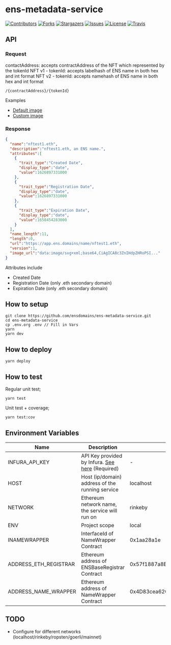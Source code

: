 # ens-metadata-service

[![Contributors][contributors-shield]][contributors-url]
[![Forks][forks-shield]][forks-url]
[![Stargazers][stars-shield]][stars-url]
[![Issues][issues-shield]][issues-url]
[![License][license-shield]][license-url]
[![Travis][travis-shield]][travis-url]

## API


### Request

contactAddress: accepts contractAddress of the NFT which represented by the tokenId
NFT v1 - tokenId: accepts labelhash of ENS name in both hex and int format
NFT v2 - tokenId: accepts namehash of ENS name in both hex and int format

```
/{contractAddress}/{tokenId}
```

Examples

- [Default image](https://testnets.opensea.io/assets/0x9029c1574f91696026358d4edB0De773d0E04aeD/0x2517c0dfe3a4eebac3456a409c53f824f86070c73d48794d8268ec5c007ee683)
- [Custom image](https://testnets.opensea.io/assets/0x9029c1574f91696026358d4edB0De773d0E04aeD/84120850835537414527020398714431393504535329440173489282076403473842759587505)


### Response

```json
{
  "name":"nftest1.eth",
  "description":"nftest1.eth, an ENS name.",
  "attributes":[
    {
      "trait_type":"Created Date",
      "display_type":"date",
      "value":1626897331000
    },
    {
      "trait_type":"Registration Date",
      "display_type":"date",
      "value":1626897331000
    },
    {
      "trait_type":"Expiration Date",
      "display_type":"date",
      "value":1658454283000
    }
  ],
  "name_length":11,
  "length":0,
  "url":"https://app.ens.domains/name/nftest1.eth",
  "version":1,
  "image_url":"data:image/svg+xml;base64,CiAgICA8c3ZnIHdpZHRoPSI..."
}
```

Attributes include

- Created Date
- Registration Date (only .eth secondary domain)
- Expiration Date   (only .eth secondary domain)


## How to setup

```
git clone https://github.com/ensdomains/ens-metadata-service.git
cd ens-metadata-service
cp .env.org .env // Fill in Vars
yarn
yarn dev
```


## How to deploy

```
yarn deploy
```


## How to test

Regular unit test;
```
yarn test
```

Unit test + coverage;
```
yarn test:cov
```


## Environment Variables

| Name | Description | Default value | Options |
| ---- | ----------- | ------------- | ------- |
| INFURA_API_KEY | API Key provided by Infura. [See here](https://infura.io/docs/gettingStarted/projectSecurity) (Required) | - | - |
| HOST | Host (ip/domain) address of the running service | localhost | - | No |
| NETWORK | Ethereum network name, the service will run on | rinkeby | local/rinkeby/ropsten/goerli/mainnet |
| ENV | Project scope | local | local/prod |
| INAMEWRAPPER | InterfaceId of NameWrapper Contract | 0x1aa28a1e | - |
| ADDRESS_ETH_REGISTRAR | Ethereum address of ENSBaseRegistrar Contract | 0x57f1887a8BF19b14fC0dF6Fd9B2acc9Af147eA85 | - |
| ADDRESS_NAME_WRAPPER | Ethereum address of NameWrapper Contract | 0x4D83cea620E3864F912046b73bB3a6c04Da75990 | - |

## TODO

- Configure for different networks (localhost/rinkeby/ropsten/goerli/mainnet)

<!-- MARKDOWN LINKS & IMAGES -->
<!-- https://www.markdownguide.org/basic-syntax/#reference-style-links -->
[contributors-shield]: https://img.shields.io/github/contributors/ensdomains/ens-metadata-service.svg?style=for-the-badge
[contributors-url]: https://github.com/ensdomains/ens-metadata-service/graphs/contributors
[forks-shield]: https://img.shields.io/github/forks/ensdomains/ens-metadata-service.svg?style=for-the-badge
[forks-url]: https://github.com/mdtanrikulu/ensdomains/ens-metadata-service/members
[stars-shield]: https://img.shields.io/github/stars/ensdomains/ens-metadata-service.svg?style=for-the-badge
[stars-url]: https://github.com/ensdomains/ens-metadata-service/stargazers
[issues-shield]: https://img.shields.io/github/issues/ensdomains/ens-metadata-service.svg?style=for-the-badge
[issues-url]: https://github.com/ensdomains/ens-metadata-service/issues
[license-shield]: https://img.shields.io/github/license/ensdomains/ens-metadata-service.svg?style=for-the-badge
[license-url]: https://github.com/ensdomains/ens-metadata-service/blob/master/LICENSE
[travis-shield]: https://img.shields.io/travis/com/ensdomains/ens-metadata-service/master?style=for-the-badge
[travis-url]: https://travis-ci.com/github/ensdomains/ens-metadata-service
